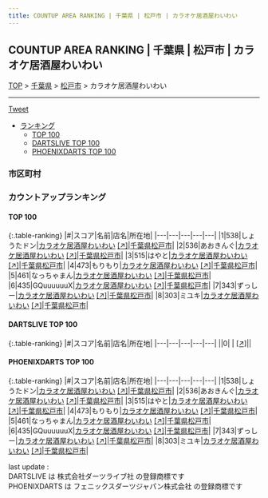 ```yaml
---
title: COUNTUP AREA RANKING | 千葉県 | 松戸市 | カラオケ居酒屋わいわい
---
```

## COUNTUP AREA RANKING | 千葉県 | 松戸市 | カラオケ居酒屋わいわい

[TOP](/darts/rank/) > [千葉県](/darts/rank/千葉県/) > [松戸市](/darts/rank/千葉県/松戸市/) > カラオケ居酒屋わいわい

___

<a href="https://twitter.com/share?ref_src=twsrc%5Etfw" data-text="COUNTUP AREA RANKING | 千葉県松戸市カラオケ居酒屋わいわい" class="twitter-share-button" data-hashtags="DARTSLIVE,PHOENIXDARTS,darts,ダーツ" data-show-count="false">Tweet</a>

* [ランキング](#カウントアップランキング)
    * [TOP 100](#top-100)
    * [DARTSLIVE TOP 100](#dartslive-top-100)
    * [PHOENIXDARTS TOP 100](#phoenixdarts-top-100)

### 市区町村

<ul>

</ul>

### カウントアップランキング

#### TOP 100



{:.table-ranking}
|#|スコア|名前|店名|所在地|
|---|---|---|---|---|
|1|538|<span class="rank-name-pd">しょうたドン</span>|<a href="/darts/rank/shops/93759.html">カラオケ居酒屋わいわい</a> <a href="https://vs.phoenixdarts.com/jp/shop/shopDetailInfo/s_93759?s_seq=93759">[↗]</a>|<a href="/darts/rank/千葉県/松戸市">千葉県松戸市</a>|
|2|536|<span class="rank-name-pd">あおきんぐ</span>|<a href="/darts/rank/shops/93759.html">カラオケ居酒屋わいわい</a> <a href="https://vs.phoenixdarts.com/jp/shop/shopDetailInfo/s_93759?s_seq=93759">[↗]</a>|<a href="/darts/rank/千葉県/松戸市">千葉県松戸市</a>|
|3|515|<span class="rank-name-pd">はやと</span>|<a href="/darts/rank/shops/93759.html">カラオケ居酒屋わいわい</a> <a href="https://vs.phoenixdarts.com/jp/shop/shopDetailInfo/s_93759?s_seq=93759">[↗]</a>|<a href="/darts/rank/千葉県/松戸市">千葉県松戸市</a>|
|4|473|<span class="rank-name-pd">もりもり</span>|<a href="/darts/rank/shops/93759.html">カラオケ居酒屋わいわい</a> <a href="https://vs.phoenixdarts.com/jp/shop/shopDetailInfo/s_93759?s_seq=93759">[↗]</a>|<a href="/darts/rank/千葉県/松戸市">千葉県松戸市</a>|
|5|461|<span class="rank-name-pd">なっちゃまん</span>|<a href="/darts/rank/shops/93759.html">カラオケ居酒屋わいわい</a> <a href="https://vs.phoenixdarts.com/jp/shop/shopDetailInfo/s_93759?s_seq=93759">[↗]</a>|<a href="/darts/rank/千葉県/松戸市">千葉県松戸市</a>|
|6|435|<span class="rank-name-pd">GQuuuuuuX</span>|<a href="/darts/rank/shops/93759.html">カラオケ居酒屋わいわい</a> <a href="https://vs.phoenixdarts.com/jp/shop/shopDetailInfo/s_93759?s_seq=93759">[↗]</a>|<a href="/darts/rank/千葉県/松戸市">千葉県松戸市</a>|
|7|343|<span class="rank-name-pd">ずっしー</span>|<a href="/darts/rank/shops/93759.html">カラオケ居酒屋わいわい</a> <a href="https://vs.phoenixdarts.com/jp/shop/shopDetailInfo/s_93759?s_seq=93759">[↗]</a>|<a href="/darts/rank/千葉県/松戸市">千葉県松戸市</a>|
|8|303|<span class="rank-name-pd">ミユキ</span>|<a href="/darts/rank/shops/93759.html">カラオケ居酒屋わいわい</a> <a href="https://vs.phoenixdarts.com/jp/shop/shopDetailInfo/s_93759?s_seq=93759">[↗]</a>|<a href="/darts/rank/千葉県/松戸市">千葉県松戸市</a>|


#### DARTSLIVE TOP 100



{:.table-ranking}
|#|スコア|名前|店名|所在地|
|---|---|---|---|---|
||0|<span class="rank-name-dl"> </span>|<a href="/darts/rank/shops/.html"></a> <a href="">[↗]</a>|<a href="/darts/rank//"></a>|


#### PHOENIXDARTS TOP 100



{:.table-ranking}
|#|スコア|名前|店名|所在地|
|---|---|---|---|---|
|1|538|<span class="rank-name-pd">しょうたドン</span>|<a href="/darts/rank/shops/93759.html">カラオケ居酒屋わいわい</a> <a href="https://vs.phoenixdarts.com/jp/shop/shopDetailInfo/s_93759?s_seq=93759">[↗]</a>|<a href="/darts/rank/千葉県/松戸市">千葉県松戸市</a>|
|2|536|<span class="rank-name-pd">あおきんぐ</span>|<a href="/darts/rank/shops/93759.html">カラオケ居酒屋わいわい</a> <a href="https://vs.phoenixdarts.com/jp/shop/shopDetailInfo/s_93759?s_seq=93759">[↗]</a>|<a href="/darts/rank/千葉県/松戸市">千葉県松戸市</a>|
|3|515|<span class="rank-name-pd">はやと</span>|<a href="/darts/rank/shops/93759.html">カラオケ居酒屋わいわい</a> <a href="https://vs.phoenixdarts.com/jp/shop/shopDetailInfo/s_93759?s_seq=93759">[↗]</a>|<a href="/darts/rank/千葉県/松戸市">千葉県松戸市</a>|
|4|473|<span class="rank-name-pd">もりもり</span>|<a href="/darts/rank/shops/93759.html">カラオケ居酒屋わいわい</a> <a href="https://vs.phoenixdarts.com/jp/shop/shopDetailInfo/s_93759?s_seq=93759">[↗]</a>|<a href="/darts/rank/千葉県/松戸市">千葉県松戸市</a>|
|5|461|<span class="rank-name-pd">なっちゃまん</span>|<a href="/darts/rank/shops/93759.html">カラオケ居酒屋わいわい</a> <a href="https://vs.phoenixdarts.com/jp/shop/shopDetailInfo/s_93759?s_seq=93759">[↗]</a>|<a href="/darts/rank/千葉県/松戸市">千葉県松戸市</a>|
|6|435|<span class="rank-name-pd">GQuuuuuuX</span>|<a href="/darts/rank/shops/93759.html">カラオケ居酒屋わいわい</a> <a href="https://vs.phoenixdarts.com/jp/shop/shopDetailInfo/s_93759?s_seq=93759">[↗]</a>|<a href="/darts/rank/千葉県/松戸市">千葉県松戸市</a>|
|7|343|<span class="rank-name-pd">ずっしー</span>|<a href="/darts/rank/shops/93759.html">カラオケ居酒屋わいわい</a> <a href="https://vs.phoenixdarts.com/jp/shop/shopDetailInfo/s_93759?s_seq=93759">[↗]</a>|<a href="/darts/rank/千葉県/松戸市">千葉県松戸市</a>|
|8|303|<span class="rank-name-pd">ミユキ</span>|<a href="/darts/rank/shops/93759.html">カラオケ居酒屋わいわい</a> <a href="https://vs.phoenixdarts.com/jp/shop/shopDetailInfo/s_93759?s_seq=93759">[↗]</a>|<a href="/darts/rank/千葉県/松戸市">千葉県松戸市</a>|


<div class="footer border-top border-gray-light mt-5 pt-3 text-right text-gray">
    last update : <span style="font-weight: italic" id="foot_last_modified"></span><br />
    DARTSLIVE は 株式会社ダーツライブ社 の登録商標です<br />
    PHOENIXDARTS は フェニックスダーツジャパン株式会社 の登録商標です<br />
</div>

<script src="https://cdnjs.cloudflare.com/ajax/libs/jquery.tablesorter/2.31.3/js/jquery.tablesorter.min.js" integrity="sha512-qzgd5cYSZcosqpzpn7zF2ZId8f/8CHmFKZ8j7mU4OUXTNRd5g+ZHBPsgKEwoqxCtdQvExE5LprwwPAgoicguNg==" crossorigin="anonymous" referrerpolicy="no-referrer"></script>
<link rel="stylesheet" href="https://cdnjs.cloudflare.com/ajax/libs/jquery.tablesorter/2.31.3/css/theme.default.min.css" integrity="sha512-wghhOJkjQX0Lh3NSWvNKeZ0ZpNn+SPVXX1Qyc9OCaogADktxrBiBdKGDoqVUOyhStvMBmJQ8ZdMHiR3wuEq8+w==" crossorigin="anonymous" referrerpolicy="no-referrer" />
<script>
$(function() {
    $(".table-ranking").tablesorter({sortList:[[0, 0]]});
    $("#foot_last_modified").text(formatDate(new Date(document.lastModified), 'yyyy-MM-dd HH:mm:ss'));
});
</script>

<script async src="https://platform.twitter.com/widgets.js" charset="utf-8"></script>
